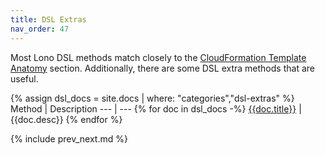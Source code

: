 ```yaml
---
title: DSL Extras
nav_order: 47
---
```


Most Lono DSL methods match closely to the [CloudFormation Template Anatomy](https://docs.aws.amazon.com/AWSCloudFormation/latest/UserGuide/conditions-section-structure.html) section. Additionally, there are some DSL extra methods that are useful.

{% assign dsl_docs = site.docs | where: "categories","dsl-extras" %}
Method | Description
--- | ---
{% for doc in dsl_docs -%}
<a href='{{doc.url}}'>{{doc.title}}</a> | {{doc.desc}}
{% endfor %}

{% include prev_next.md %}
